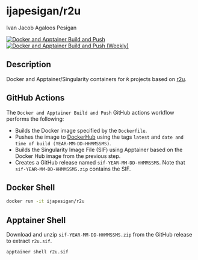 # ijapesigan/r2u

Ivan Jacob Agaloos Pesigan

<!-- badges: start -->
[![Docker and Apptainer Build and Push](https://github.com/ijapesigan/docker-r2u/actions/workflows/docker-apptainer-build-push.yml/badge.svg)](https://github.com/ijapesigan/docker-r2u/actions/workflows/docker-apptainer-build-push.yml)
[![Docker and Apptainer Build and Push (Weekly)](https://github.com/ijapesigan/docker-r2u/actions/workflows/docker-apptainer-build-push-weekly.yml/badge.svg)](https://github.com/ijapesigan/docker-r2u/actions/workflows/docker-apptainer-build-push-weekly.yml)
<!-- badges: end -->

## Description

Docker and Apptainer/Singularity containers for `R` projects based on [r2u](https://github.com/eddelbuettel/r2u/).

## GitHub Actions

The `Docker and Apptainer Build and Push` GitHub actions workflow performs the following:

- Builds the Docker image specified by the `Dockerfile`.
- Pushes the image to [DockerHub](https://hub.docker.com/repository/docker/ijapesigan/r2u/general) using the tags `latest` and `date and time of build (YEAR-MM-DD-HHMMSSMS)`.
- Builds the Singularity Image File (SIF) using Apptainer based on the Docker Hub image from the previous step.
- Creates a GitHub release named `sif-YEAR-MM-DD-HHMMSSMS`. Note that `sif-YEAR-MM-DD-HHMMSSMS.zip` contains the SIF. 

## Docker Shell

```bash
docker run -it ijapesigan/r2u
```

## Apptainer Shell

Download and unzip `sif-YEAR-MM-DD-HHMMSSMS.zip` from the GitHub release to extract `r2u.sif`.

```bash
apptainer shell r2u.sif
```
